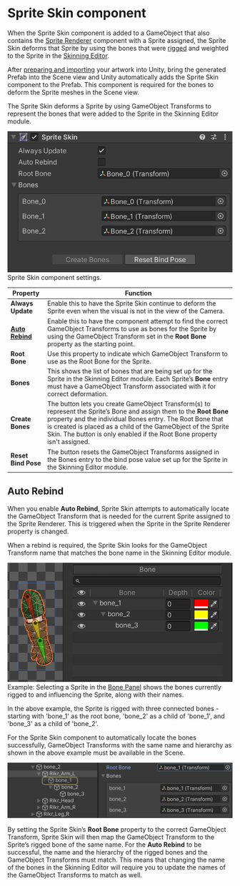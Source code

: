 # Sprite Skin component
When the Sprite Skin component is added to a GameObject that also contains the [Sprite Renderer](https://docs.unity3d.com/Manual/class-SpriteRenderer.html) component with a Sprite assigned, the Sprite Skin deforms that Sprite by using the bones that were [rigged](CharacterRig.md) and weighted to the Sprite in the [Skinning Editor](SkinningEditor.md).

After [preparing and importing](PreparingArtwork.md) your artwork into Unity, bring the generated Prefab into the Scene view and Unity automatically adds the Sprite Skin component to the Prefab. This component is required for the bones to deform the Sprite meshes in the Scene view.

The Sprite Skin deforms a Sprite by using GameObject Transforms to represent the bones that were added to the Sprite in the Skinning Editor module.

![](images/2D-spriteskin-component.png)<br/>Sprite Skin component settings.

Property            | Function
--------------------|-----------------------------------------------------------------------------------------------------------------------------------------------------------------------------------------------------------------------------------------------------------------------------------------------------------------------------------------------------
**Always Update**   | Enable this to have the Sprite Skin continue to deform the Sprite even when the visual is not in the view of the Camera.
**[Auto Rebind](#auto-rebind)**     | Enable this to have the component attempt to find the correct GameObject Transforms to use as bones for the Sprite by using the GameObject Transform set in the **Root Bone** property as the starting point.
**Root Bone**       | Use this property to indicate which GameObject Transform to use as the Root Bone for the Sprite.
**Bones**           | This shows the list of bones that are being set up for the Sprite in the Skinning Editor module. Each Sprite’s **Bone** entry must have a GameObject Transform associated with it for correct deformation.
**Create Bones**    | The button lets you create GameObject Transform(s) to represent the Sprite’s Bone and assign them to the **Root Bone** property and the individual Bones entry. The Root Bone that is created is placed as a child of the GameObject of the Sprite Skin. The button is only enabled if the Root Bone property isn't assigned.
**Reset Bind Pose** | The button resets the GameObject Transforms assigned in the Bones entry to the bind pose value set up for the Sprite in the Skinning Editor module.

## Auto Rebind
When you enable **Auto Rebind**, Sprite Skin attempts to automatically locate the GameObject Transform that is needed for the current Sprite assigned to the Sprite Renderer. This is triggered when the Sprite in the Sprite Renderer property is changed.

When a rebind is required, the Sprite Skin looks for the GameObject Transform name that matches the bone name in the Skinning Editor module.

![](images/2d-anim-auto-rebind-example.png)<br/>Example: Selecting a Sprite in the [Bone Panel](SkinEdToolsShortcuts.md#bone-panel) shows the bones currently rigged to and influencing the Sprite, along with their names.

In the above example, the Sprite is rigged with three connected bones - starting with 'bone_1' as the root bone, 'bone_2' as a child of 'bone_1', and 'bone_3' as a child of 'bone_2'.

For the Sprite Skin component to automatically locate the bones successfully, GameObject Transforms with the same name and hierarchy as shown in the above example must be available in the Scene.

![](images/2d-anim-sprite-skin-root-bone.png)

By setting the Sprite Skin’s **Root Bone** property to the correct GameObject Transform, Sprite Skin will then map the GameObject Transform to the Sprite’s rigged bone of the same name. For the **Auto Rebind** to be successful, the name and the hierarchy of the rigged bones and the GameObject Transforms must match. This means that changing the name of the bones in the Skinning Editor will require you to update the names of the GameObject Transforms to match as well.